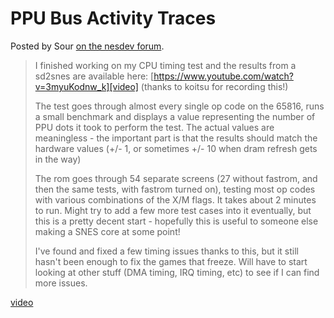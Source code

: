 # PPU Bus Activity Traces

Posted by Sour [on the nesdev forum][p].

[p]: https://forums.nesdev.com/viewtopic.php?f=12&t=18658&p=240342#p240342

> I finished working on my CPU timing test and the results from a sd2snes are
> available here: [https://www.youtube.com/watch?v=3myuKodnw_k][video]
> (thanks to koitsu for recording this!)
> 
> The test goes through almost every single op code on the 65816, runs a small
> benchmark and displays a value representing the number of PPU dots it took to
> perform the test. The actual values are meaningless - the important part is
> that the results should match the hardware values (+/- 1, or sometimes +/- 10
> when dram refresh gets in the way)
> 
> The rom goes through 54 separate screens (27 without fastrom, and then the
> same tests, with fastrom turned on), testing most op codes with various
> combinations of the X/M flags. It takes about 2 minutes to run. Might try to
> add a few more test cases into it eventually, but this is a pretty decent
> start - hopefully this is useful to someone else making a SNES core at some
> point!
> 
> I've found and fixed a few timing issues thanks to this, but it still hasn't
> been enough to fix the games that freeze. Will have to start looking at other
> stuff (DMA timing, IRQ timing, etc) to see if I can find more issues.

[video](,/op_timing_test_v2-GPM-02-NTSC-2019_06_30-3myuKodnw_k.mp4)
